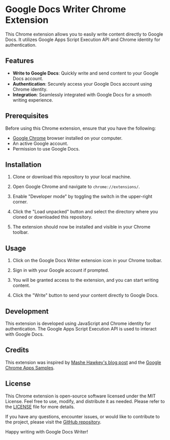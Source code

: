 # Google Docs Writer Chrome Extension

This Chrome extension allows you to easily write content directly to Google Docs. It utilizes Google Apps Script Execution API and Chrome identity for authentication.

## Features

- **Write to Google Docs**: Quickly write and send content to your Google Docs account.
- **Authentication**: Securely access your Google Docs account using Chrome identity.
- **Integration**: Seamlessly integrated with Google Docs for a smooth writing experience.

## Prerequisites

Before using this Chrome extension, ensure that you have the following:

- [Google Chrome](https://www.google.com/chrome/) browser installed on your computer.
- An active Google account.
- Permission to use Google Docs.

## Installation

1. Clone or download this repository to your local machine.

2. Open Google Chrome and navigate to `chrome://extensions/`.

3. Enable "Developer mode" by toggling the switch in the upper-right corner.

4. Click the "Load unpacked" button and select the directory where you cloned or downloaded this repository.

5. The extension should now be installed and visible in your Chrome toolbar.

## Usage

1. Click on the Google Docs Writer extension icon in your Chrome toolbar.

2. Sign in with your Google account if prompted.

3. You will be granted access to the extension, and you can start writing content.

4. Click the "Write" button to send your content directly to Google Docs.

## Development

This extension is developed using JavaScript and Chrome identity for authentication. The Google Apps Script Execution API is used to interact with Google Docs.

## Credits

This extension was inspired by [Mashe Hawkey's blog post](https://mashe.hawksey.info/2017/05/using-the-google-apps-script-execution-api-in-chrome-extensions/) and the [Google Chrome Apps Samples](https://github.com/GoogleChrome/chrome-app-samples).

## License

This Chrome extension is open-source software licensed under the MIT License. Feel free to use, modify, and distribute it as needed. Please refer to the [LICENSE](LICENSE) file for more details.

If you have any questions, encounter issues, or would like to contribute to the project, please visit the [GitHub repository](https://github.com/your-repo-link).

Happy writing with Google Docs Writer!
